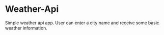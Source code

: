# Weather-Api

Simple weather api app. User can enter a city name and receive some basic weather information.
